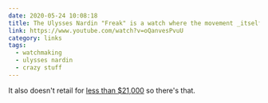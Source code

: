 ```yaml
---
date: 2020-05-24 10:08:18
title: The Ulysses Nardin "Freak" is a watch where the movement _itself_ is a hand.
link: https://www.youtube.com/watch?v=oQanvesPvuU
category: links
tags:
  - watchmaking
  - ulysses nardin
  - crazy stuff
---
```


It also doesn't retail for [less than $21,000](https://www.ulysse-nardin.com/watches/freak-collection?price=21000-24275) so there's that.
